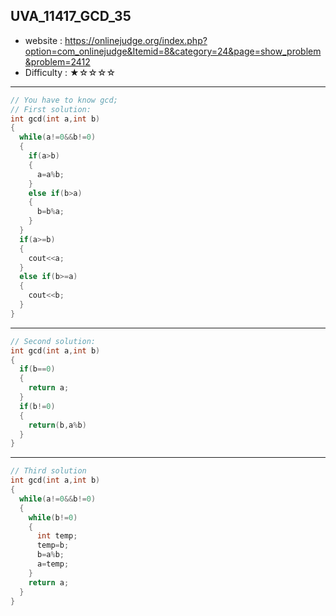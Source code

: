 ## UVA_11417_GCD_35
+ website : https://onlinejudge.org/index.php?option=com_onlinejudge&Itemid=8&category=24&page=show_problem&problem=2412
+ Difficulty : ★☆☆☆☆
-------
```c++ 
// You have to know gcd;
// First solution:
int gcd(int a,int b)
{
  while(a!=0&&b!=0)
  {
    if(a>b)
    {
      a=a%b;
    }
    else if(b>a)
    {
      b=b%a;
    }
  }
  if(a>=b)
  {
    cout<<a;
  }
  else if(b>=a)
  {
    cout<<b;
  }
}
```
-------
```c++
// Second solution:
int gcd(int a,int b)
{
  if(b==0)
  {
    return a;
  }
  if(b!=0)
  {
    return(b,a%b)
  }
}
```
-------
```c++
// Third solution
int gcd(int a,int b)
{
  while(a!=0&&b!=0)
  {
    while(b!=0)
    {
      int temp;
      temp=b;
      b=a%b;
      a=temp;
    }
    return a;
  }	
}
```
